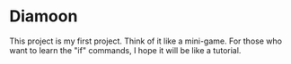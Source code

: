 # Diamoon
This project is my first project.
Think of it like a mini-game.
For those who want to learn the "if" commands, I hope it will be like a tutorial.
